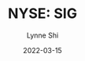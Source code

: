---
type: "report"
paper: "SIG_Lynne_Shi.pdf"
author: "Lynne Shi"
company: "Signet Jewelers Inc."
date: "2022-03-15"
summary: "Signet Jewelers Inc. ('Signet' or the 'Company') is the world’s largest diamond jewelry retailer. It is a multinational holding company that owns several brands including Zales and People’s Jewellers. The Company offers a wide range of products and jewelry-related services. Signet’s banners primarily specialize in fine bridal jewelry and operate through physical retail stores in the United Kingdom, Canada, and the United States."
title: "NYSE: SIG"
---